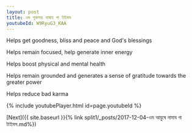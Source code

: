 ```yaml
---
layout: post
title: ওম শুকলায় নামায গা টাইমস
youtubeId: W9RyuG3_KAA
---
```

 
 
Helps get goodness, bliss and peace and God's blessings
 
Helps remain focused, help generate inner energy 
 
Helps boost physical and mental health 
 
Helps remain grounded and generates a sense of gratitude towards the greater power 
 
Helps reduce bad karma
 
 
 
 


{% include youtubePlayer.html id=page.youtubeId %}
 
[Next]({{ site.baseurl }}{% link  split1/_posts/2017-12-04-ওম আয়ুষে নামায গা টাইমস.md%})
 
